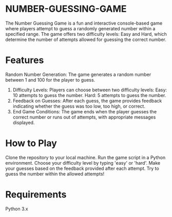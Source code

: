 # NUMBER-GUESSING-GAME
The Number Guessing Game is a fun and interactive console-based game where players attempt to guess a randomly generated number within a specified range. The game offers two difficulty levels: Easy and Hard, which determine the number of attempts allowed for guessing the correct number.

# Features
Random Number Generation: The game generates a random number between 1 and 100 for the player to guess.
1. Difficulty Levels: Players can choose between two difficulty levels:
  Easy: 10 attempts to guess the number.
  Hard: 5 attempts to guess the number.
2. Feedback on Guesses: After each guess, the game provides feedback indicating whether the guess was too low, too high, or correct.
3. End Game Conditions: The game ends when the player guesses the correct number or runs out of attempts, with appropriate messages displayed.

# How to Play
Clone the repository to your local machine.
Run the game script in a Python environment.
Choose your difficulty level by typing 'easy' or 'hard'.
Make your guesses based on the feedback provided after each attempt.
Try to guess the number within the allowed attempts!

# Requirements
Python 3.x
